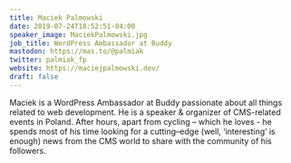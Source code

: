 ```yaml
---
title: Maciek Palmowski
date: 2019-07-24T18:52:51-04:00
speaker_image: MaciekPalmowski.jpg
job_title: WordPress Ambassador at Buddy
mastodon: https://mas.to/@palmiak
twitter: palmiak_fp
website: https://maciejpalmowski.dev/
draft: false
---
```


Maciek is a WordPress Ambassador at Buddy passionate about all things related to web development. He is a speaker & organizer of CMS-related events in Poland. After hours, apart from cycling – which he loves - he spends most of his time looking for a cutting–edge (well, ‘interesting’ is enough) news from the CMS world to share with the community of his followers.

